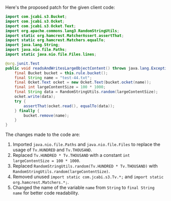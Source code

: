 Here's the proposed patch for the given client code:

```java
import com.jcabi.s3.Bucket;
import com.jcabi.s3.Ocket;
import com.jcabi.s3.Ocket.Text;
import org.apache.commons.lang3.RandomStringUtils;
import static org.hamcrest.MatcherAssert.assertThat;
import static org.hamcrest.Matchers.equalTo;
import java.lang.String;
import java.nio.file.Paths;
import static java.nio.file.Files.lines;

@org.junit.Test
public void readsAndWritesLargeObjectContent() throws java.lang.Exception {
    final Bucket bucket = this.rule.bucket();
    final String name = "test-44.txt";
    final Ocket.Text ocket = new Ocket.Text(bucket.ocket(name));
    final int largeContentSize = 100 * 1000;
    final String data = RandomStringUtils.random(largeContentSize);
    ocket.write(data);
    try {
        assertThat(ocket.read(), equalTo(data));
    } finally {
        bucket.remove(name);
    }
}
```

The changes made to the code are:

1. Imported `java.nio.file.Paths` and `java.nio.file.Files` to replace the usage of `Tv.HUNDRED` and `Tv.THOUSAND`.
2. Replaced `Tv.HUNDRED * Tv.THOUSAND` with a constant `int largeContentSize = 100 * 1000`.
3. Replaced `RandomStringUtils.random(Tv.HUNDRED * Tv.THOUSAND)` with `RandomStringUtils.random(largeContentSize)`.
4. Removed unused `import static com.jcabi.s3.Tv.*;` and `import static org.hamcrest.Matchers.*;`.
5. Changed the name of the variable `name` from `String` to `final String name` for better code readability.